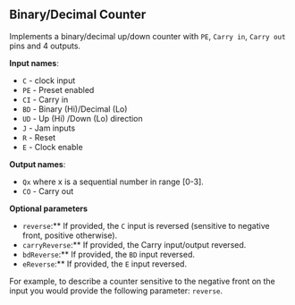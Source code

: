 ## Binary/Decimal Counter

Implements a binary/decimal up/down counter with `PE`, `Carry in`, `Carry out` pins and 4 outputs.

**Input names**:

- `C` - clock input
- `PE` - Preset enabled
- `CI` - Carry in
- `BD` - Binary (Hi)/Decimal (Lo)
- `UD` - Up (Hi) /Down (Lo) direction
- `J` - Jam inputs
- `R` - Reset
- `E` - Clock enable

**Output names**:

- `Qx` where x is a sequential number in range [0-3].
- `CO` - Carry out

**Optional parameters**

- `reverse`:** If provided, the `C` input is reversed (sensitive to negative front, positive otherwise).
- `carryReverse`:** If provided, the Carry input/output reversed.
- `bdReverse`:** If provided, the `BD` input reversed.
- `eReverse`:** If provided, the `E` input reversed.

For example, to describe a counter sensitive to the negative front on the input you would provide the following parameter: `reverse`.
 
